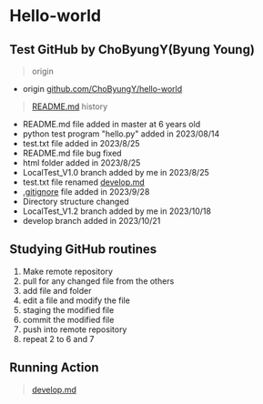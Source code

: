 # Hello-world

## Test GitHub by ChoByungY(Byung Young)

> origin

* origin  [github.com/ChoByungY/hello-world](https://github.com/ChoByungY/hello-world.git)

> [README.md](./README.md) history

* README.md file added in master at 6 years old
* python test program "hello.py" added in 2023/08/14
* test.txt file added in 2023/8/25
* README.md file bug fixed
* html folder added in 2023/8/25
* LocalTest_V1.0 branch added by me in 2023/8/25
* test.txt file renamed [develop.md](./develop.md)
* [.gitignore](./.gitignore) file added in 2023/9/28
* Directory structure changed
* LocalTest_V1.2 branch added by me in 2023/10/18
* develop branch added in 2023/10/21

## Studying GitHub routines

1. Make remote repository
2. pull for any changed file from the others
3. add file and folder
4. edit a file and modify the file
5. staging the modified file
6. commit the modified file
7. push into remote repository
8. repeat 2 to 6 and 7

## Running Action

> [develop.md](./develop.md)
